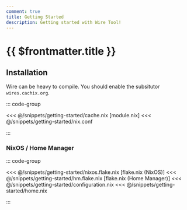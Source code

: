 ```yaml
---
comment: true
title: Getting Started
description: Getting started with Wire Tool!
---
```


# {{ $frontmatter.title }}

## Installation

Wire can be heavy to compile. You should enable the subsitutor `wires.cachix.org`.

::: code-group

<<< @/snippets/getting-started/cache.nix [module.nix]
<<< @/snippets/getting-started/nix.conf

:::

### NixOS / Home Manager

::: code-group

<<< @/snippets/getting-started/nixos.flake.nix [flake.nix (NixOS)]
<<< @/snippets/getting-started/hm.flake.nix [flake.nix (Home Manager)]
<<< @/snippets/getting-started/configuration.nix
<<< @/snippets/getting-started/home.nix

:::

